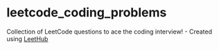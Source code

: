 # leetcode_coding_problems
Collection of LeetCode questions to ace the coding interview! - Created using [LeetHub](https://github.com/QasimWani/LeetHub)
